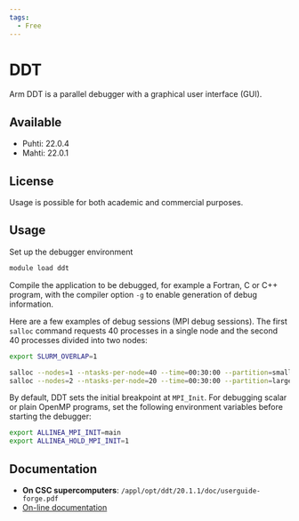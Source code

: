 ```yaml
---
tags:
  - Free
---
```


# DDT

Arm DDT is a parallel debugger with a graphical user interface (GUI).

## Available

* Puhti: 22.0.4
* Mahti: 22.0.1

## License

Usage is possible for both academic and commercial purposes.

## Usage

Set up the debugger environment

```bash
module load ddt
```

Compile the application to be debugged, for example a Fortran, C or C++
program, with the compiler option `-g` to enable generation of debug
information.

Here are a few examples of debug sessions (MPI debug sessions). The first
`salloc` command requests 40 processes in a single node and the second 40 processes divided
into two nodes:

```bash
export SLURM_OVERLAP=1

salloc --nodes=1 --ntasks-per-node=40 --time=00:30:00 --partition=small --account=<project_id> ddt srun ./debug_enabled_code
salloc --nodes=2 --ntasks-per-node=20 --time=00:30:00 --partition=large --account=<project_id> ddt srun ./debug_enabled_code
```

By default, DDT sets the initial breakpoint at `MPI_Init`. For debugging scalar or plain OpenMP
programs, set the following environment variables before starting the debugger:

```bash
export ALLINEA_MPI_INIT=main
export ALLINEA_HOLD_MPI_INIT=1
```

## Documentation

* **On CSC supercomputers**: `/appl/opt/ddt/20.1.1/doc/userguide-forge.pdf`
* [On-line documentation](https://developer.arm.com/docs/101136/latest/ddt)
